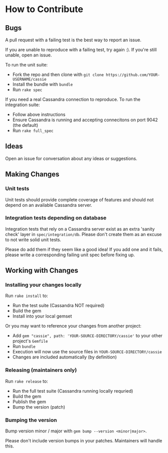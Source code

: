 # How to Contribute

## Bugs

A pull request with a failing test is the best way to report an issue.

If you are unable to reproduce with a failing test, try again :). If you're still unable, open an issue.

To run the unit suite:
  * Fork the repo and then clone with `git clone https://github.com/YOUR-USERNAME/cassie`
  * Install the bundle with `bundle`
  * Run `rake spec`

If you need a real Cassandra connection to reproduce. To run the integration suite:
  * Follow above instructions
  * Ensure Cassandra is running and accepting connecitons on port 9042 (the default)
  * Run `rake full_spec`

## Ideas

Open an issue for conversation about any ideas or suggestions.


## Making Changes

### Unit tests

Unit tests should provide complete coverage of features and should not depend on an available Cassandra server.


### Integration tests depending on database

Integration tests that rely on a Cassandra server exist as an extra 'sanity check' layer in `spec/integration/db`. Please don't create them as an excuse to not write solid unit tests.

Please do add them if they seem like a good idea! If you add one and it fails, please write a corresponding failing unit spec before fixing up.


## Working with Changes

### Installing your changes locally

Run `rake install` to:
* Run the test suite (Cassandra NOT required)
* Build the gem
* Install into your local gemset

Or you may want to reference your changes from another project:
* Add `gem "cassie", path: 'YOUR-SOURCE-DIRECTORY/cassie'` to your other project's `Gemfile`
* Run `bundle`
* Execution will now use the source files in `YOUR-SOURCE-DIRECTORY/cassie`
* Changes are included automatically (by definition)

### Releasing (maintainers only)

Run `rake release` to:
* Run the full test suite (Cassandra running locally requried)
* Build the gem
* Publish the gem
* Bump the version (patch)

### Bumping the version

Bump version minor / major with `gem bump --version <minor|major>`.

Please don't include version bumps in your patches. Maintainers will handle this.
